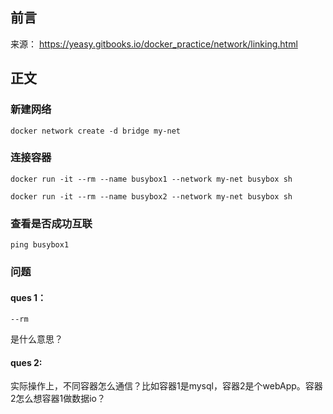 ## 前言
来源： https://yeasy.gitbooks.io/docker_practice/network/linking.html

## 正文

### 新建网络
```
docker network create -d bridge my-net
```

### 连接容器
```
docker run -it --rm --name busybox1 --network my-net busybox sh

docker run -it --rm --name busybox2 --network my-net busybox sh
```

### 查看是否成功互联
```
ping busybox1
```

### 问题

#### ques 1：
```
--rm
```

是什么意思？

#### ques 2:

实际操作上，不同容器怎么通信？比如容器1是mysql，容器2是个webApp。容器2怎么想容器1做数据io？


